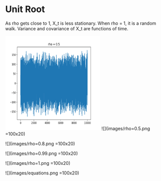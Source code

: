 # Unit Root

As rho gets close to 1, X_t is less stationary.
When rho = 1, it is a random walk. Variance and covariance of X_t are functions of time.

<img src="images/rho=0.5.png" width="300" height="300">
![](images/rho=0.5.png =100x20)

![](images/rho=0.8.png =100x20)

![](images/rho=0.99.png =100x20)

![](images/rho=1.png =100x20)

![](images/equations.png =100x20)
